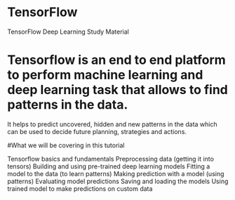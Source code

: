 # TensorFlow
TensorFlow Deep Learning Study Material

# Tensorflow is an end to end platform to perform machine learning and deep learning task that allows to find patterns in the data. 
It helps to predict uncovered, hidden and new patterns in the data which can be used to decide future planning, strategies and actions.

#What we will be covering in this tutorial

Tensorflow basics and fundamentals
Preprocessing data (getting it into tensors)
Building and using pre-trained deep learning models
Fitting a model to the data (to learn patterns)
Making prediction with a model (using patterns)
Evaluating model predictions
Saving and loading the models
Using trained model to make predictions on custom data
